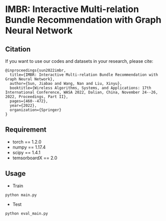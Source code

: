 # IMBR: Interactive Multi-relation Bundle Recommendation with Graph Neural Network



## Citation 
If you want to use our codes and datasets in your research, please cite:
```
@inproceedings{sun2022imbr,
  title={IMBR: Interactive Multi-relation Bundle Recommendation with Graph Neural Network},
  author={Sun, Jiabao and Wang, Nan and Liu, Xinyu},
  booktitle={Wireless Algorithms, Systems, and Applications: 17th International Conference, WASA 2022, Dalian, China, November 24--26, 2022, Proceedings, Part II},
  pages={460--472},
  year={2022},
  organization={Springer}
}
```

## Requirement
* torch == 1.2.0
* numpy == 1.17.4
* scipy == 1.4.1
* temsorboardX == 2.0

## Usage
* Train

```
python main.py 
```

* Test

```
python eval_main.py 
```
